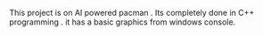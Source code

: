 This project is on AI powered pacman . Its completely done in C++ programming . it has a basic graphics from windows console.

